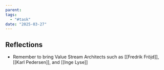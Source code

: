 ```yaml
---
parent: 
tags:
  - "#task"
date: "2025-03-27"
---
```

## Reflections
* Remember to bring Value Stream Architects such as [[Fredrik Fröjd]], [[Karl Pedersen]], and [[Inge Lyse]]